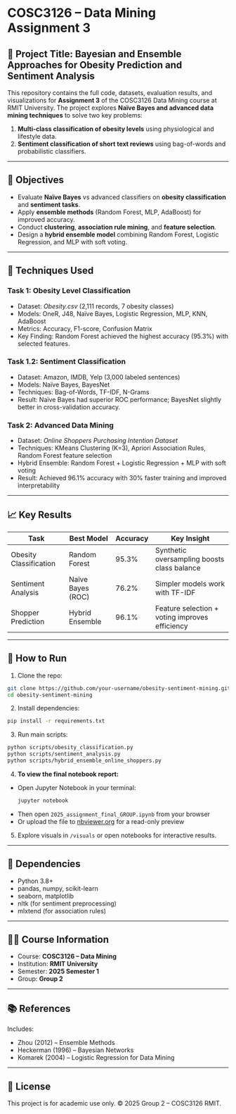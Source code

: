 
# COSC3126 – Data Mining Assignment 3

## 📘 Project Title: Bayesian and Ensemble Approaches for Obesity Prediction and Sentiment Analysis

This repository contains the full code, datasets, evaluation results, and visualizations for **Assignment 3** of the COSC3126 Data Mining course at RMIT University. The project explores **Naïve Bayes and advanced data mining techniques** to solve two key problems:
1. **Multi-class classification of obesity levels** using physiological and lifestyle data.
2. **Sentiment classification of short text reviews** using bag-of-words and probabilistic classifiers.

---


## 🎯 Objectives

- Evaluate **Naïve Bayes** vs advanced classifiers on **obesity classification** and **sentiment tasks**.
- Apply **ensemble methods** (Random Forest, MLP, AdaBoost) for improved accuracy.
- Conduct **clustering**, **association rule mining**, and **feature selection**.
- Design a **hybrid ensemble model** combining Random Forest, Logistic Regression, and MLP with soft voting.

---

## 🧪 Techniques Used

### Task 1: Obesity Level Classification
- Dataset: *Obesity.csv* (2,111 records, 7 obesity classes)
- Models: OneR, J48, Naïve Bayes, Logistic Regression, MLP, KNN, AdaBoost
- Metrics: Accuracy, F1-score, Confusion Matrix
- Key Finding: Random Forest achieved the highest accuracy (95.3%) with selected features.

### Task 1.2: Sentiment Classification
- Dataset: Amazon, IMDB, Yelp (3,000 labeled sentences)
- Models: Naïve Bayes, BayesNet
- Techniques: Bag-of-Words, TF-IDF, N-Grams
- Result: Naïve Bayes had superior ROC performance; BayesNet slightly better in cross-validation accuracy.

### Task 2: Advanced Data Mining
- Dataset: *Online Shoppers Purchasing Intention Dataset*
- Techniques: KMeans Clustering (K=3), Apriori Association Rules, Random Forest feature selection
- Hybrid Ensemble: Random Forest + Logistic Regression + MLP with soft voting
- Result: Achieved 96.1% accuracy with 30% faster training and improved interpretability

---

## 📈 Key Results

| Task                     | Best Model        | Accuracy | Key Insight |
|--------------------------|-------------------|----------|-------------|
| Obesity Classification   | Random Forest     | 95.3%    | Synthetic oversampling boosts class balance |
| Sentiment Analysis       | Naïve Bayes (ROC) | 76.2%    | Simpler models work with TF-IDF |
| Shopper Prediction       | Hybrid Ensemble   | 96.1%    | Feature selection + voting improves efficiency |

---

## 🚀 How to Run

1. Clone the repo:
```bash
git clone https://github.com/your-username/obesity-sentiment-mining.git
cd obesity-sentiment-mining
```

2. Install dependencies:
```bash
pip install -r requirements.txt
```

3. Run main scripts:
```bash
python scripts/obesity_classification.py
python scripts/sentiment_analysis.py
python scripts/hybrid_ensemble_online_shoppers.py
```

4. **To view the final notebook report:**
- Open Jupyter Notebook in your terminal:
  ```bash
  jupyter notebook
  ```
- Then open `2025_assignment_final_GROUP.ipynb` from your browser
- Or upload the file to [nbviewer.org](https://nbviewer.org) for a read-only preview

5. Explore visuals in `/visuals` or open notebooks for interactive results.

---

## 🔧 Dependencies

- Python 3.8+
- pandas, numpy, scikit-learn
- seaborn, matplotlib
- nltk (for sentiment preprocessing)
- mlxtend (for association rules)

---

## 👨‍🏫 Course Information

- Course: **COSC3126 – Data Mining**
- Institution: **RMIT University**
- Semester: **2025 Semester 1**
- Group: **Group 2**

---

## 📚 References

Includes:
- Zhou (2012) – Ensemble Methods
- Heckerman (1996) – Bayesian Networks
- Komarek (2004) – Logistic Regression for Data Mining  

---

## 📌 License

This project is for academic use only. © 2025 Group 2 – COSC3126 RMIT.
